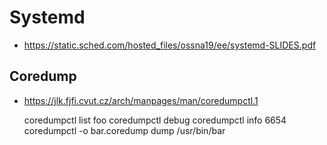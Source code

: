 # Systemd
- https://static.sched.com/hosted_files/ossna19/ee/systemd-SLIDES.pdf

## Coredump
- https://jlk.fjfi.cvut.cz/arch/manpages/man/coredumpctl.1

    coredumpctl list foo
    coredumpctl debug
    coredumpctl info 6654
    coredumpctl -o bar.coredump dump /usr/bin/bar
